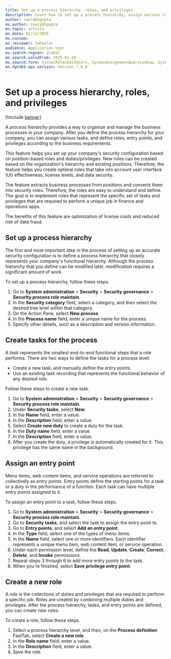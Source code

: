```yaml
--- 
title: Set up a process hierarchy, roles, and privileges
description: Learn how to set up a process hierarchy, assign various tasks, and define roles, entry points, and privileges.
author: saurabhgupta
ms.author: saurabhgupta
ms.topic: article
ms.date: 01/13/2025
ms.custom: 
ms.reviewer: twheeloc
audience: Application User
ms.search.region: Global
ms.search.validFrom: 2025-01-20
ms.search.form: SysSecRolesEditUsers, SysSecAssignmentQueryLookup, SysQueryForm, SysSecRoleExcludeUsers
ms.dyn365.ops.version: Version 7.0.0 
---
```


# Set up a process hierarchy, roles, and privileges

[!include [banner](../../../finance/includes/banner.md)]

A *process hierarchy* provides a way to organize and manage the business processes in your company. After you define the process hierarchy for your company, you can assign various tasks, and define roles, entry points, and privileges according to the business requirements.

This feature helps you set up your company's security configuration based on position-based roles and duties/privileges. New roles can be created based on the organization's hierarchy and existing positions. Therefore, the feature helps you create optimal roles that take into account user interface (UI) effectiveness, license levels, and data security.

The feature extracts business processes from positions and converts them into security roles. Therefore, the roles are easy to understand and define. The goal is to implement roles that represent the specific set of tasks and privileges that are required to perform a unique job in finance and operations apps.

The benefits of this feature are optimization of license costs and reduced risk of data fraud.

## Set up a process hierarchy 

The first and most important step in the process of setting up an accurate security configuration is to define a process hierarchy that closely represents your company's functional hierarchy. Although the process hierarchy that you define can be modified later, modification requires a significant amount of work.

To set up a process hierarchy, follow these steps.

1. Go to **System administration** \> **Security** \> **Security governance** \> **Security process role maintain**.
1. In the **Security category** field, select a category, and then select the desired tree level within that category.
1. On the Action Pane, select **New process**.
1. In the **Process name** field, enter a unique name for the process.
1. Specify other details, such as a description and version information.

## Create tasks for the process

A *task* represents the smallest end-to-end functional steps that a role performs. There are two ways to define the tasks for a process level:

- Create a new task, and manually define the entry points.
- Use an existing task recording that represents the functional behavior of any desired role.

Follow these steps to create a new task.

1. Go to **System administration** \> **Security** \> **Security governance** \> **Security process role maintain**.
1. Under **Security tasks**, select **New**.
1. In the **Name** field, enter a value.
1. In the **Description** field, enter a value.
1. Select **Create new duty** to create a duty for the task.
1. In the **Duty name** field, enter a value.
1. In the **Description** field, enter a value.
1. After you create the duty, a privilege is automatically created for it. This privilege has the same name in the background.

## Assign an entry point 

Menu items, web content items, and service operations are referred to collectively as *entry points*. Entry points define the starting points for a task or a duty in the performance of a function. Each task can have multiple entry points assigned to it.

To assign an entry point to a task, follow these steps.

1. Go to **System administration** \> **Security** \> **Security governance** \> **Security process role maintain**.
1. Go to **Security tasks**, and select the task to assign the entry point to.
1. Go to **Entry points**, and select **Add an entry point**.
1. In the **Type** field, select one of the types of menu items.
1. In the **Name** field, select one or more identifiers. Each identifier represents a unique menu item, web content item, or service operation.
1. Under each permission level, define the **Read**, **Update**, **Create**, **Correct**, **Delete**, and **Invoke** permissions.
1. Repeat steps 3 through 6 to add more entry points to the task.
1. When you're finished, select **Save privilege entry point**.

## Create a new role

A *role* is the collections of duties and privileges that are required to perform a specific job. Roles are created by combining multiple duties and privileges. After the process hierarchy, tasks, and entry points are defined, you can create new roles.

To create a role, follow these steps.

1. Select a process hierarchy level, and then, on the **Process definition** FastTab, select **Create a new role**.
1. In the **Role name** field, enter a value.
1. In the **Description** field, enter a value.
1. Save the role.
